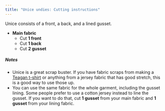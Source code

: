```yaml
---
title: "Unice undies: Cutting instructions"
---
```


Unice consists of a front, a back, and a lined gusset.

- **Main fabric**
  - Cut **1 front**
  - Cut **1 back**
  - Cut **2 gusset**

<Note>

##### Notes

- Unice is a great scrap buster. If you have fabric scraps from making a [Teagan t-shirt](/designs/teagan/) or anything from a jersey fabric that has good stretch, this is a good way to use those up.
- You can use the same fabric for the whole garment, including the gusset lining. Some people prefer to use a cotton jersey instead to line the gusset. If you want to do that, cut **1 gusset** from your main fabric and **1 gusset** from your lining fabric.

</Note>
